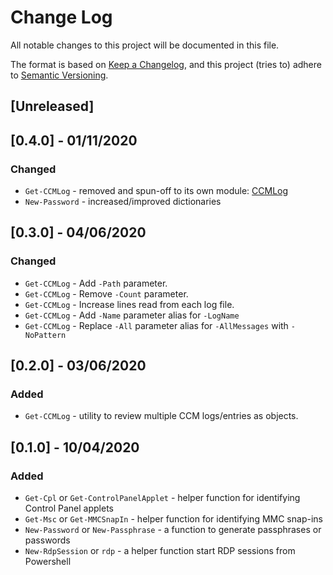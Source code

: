 # Change Log

All notable changes to this project will be documented in this file.

The format is based on [Keep a Changelog](https://keepachangelog.com/en/1.0.0/),
and this project (tries to) adhere to [Semantic Versioning](https://semver.org/spec/v2.0.0.html).

## [Unreleased]

## [0.4.0] - 01/11/2020

### Changed

- ``Get-CCMLog`` - removed and spun-off to its own module: [CCMLog](https://github.com/phlcrny/CCMLogs)
- ``New-Password`` - increased/improved dictionaries

## [0.3.0] - 04/06/2020

### Changed

- ``Get-CCMLog`` - Add ``-Path`` parameter.
- ``Get-CCMLog`` - Remove ``-Count`` parameter.
- ``Get-CCMLog`` - Increase lines read from each log file.
- ``Get-CCMLog`` - Add ``-Name`` parameter alias for ``-LogName``
- ``Get-CCMLog`` - Replace ``-All`` parameter alias for ``-AllMessages`` with ``-NoPattern``

## [0.2.0] - 03/06/2020

### Added

- ``Get-CCMLog`` - utility to review multiple CCM logs/entries as objects.

## [0.1.0] - 10/04/2020

### Added

- ``Get-Cpl`` or ``Get-ControlPanelApplet`` - helper function for identifying Control Panel applets
- ``Get-Msc`` or ``Get-MMCSnapIn`` - helper function for identifying MMC snap-ins
- ``New-Password`` or ``New-Passphrase`` - a function to generate passphrases or passwords
- ``New-RdpSession`` or ``rdp`` -  a helper function start RDP sessions from Powershell
